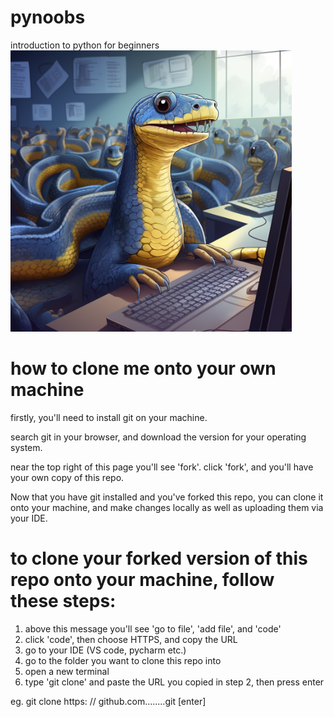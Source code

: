 # pynoobs
introduction to python for beginners \
<img src="/logo.png" alt="python render" width="450" height="450">

# how to clone me onto your own machine

firstly, you'll need to install git on your machine.

search git in your browser, and download the version for your operating system. 

near the top right of this page you'll see 'fork'. click 'fork', and you'll have your own copy of this repo. 

Now that you have git installed and you've forked this repo, you can clone it onto your machine, and make changes locally as well as uploading them via your IDE. 

# to clone your forked version of this repo onto your machine, follow these steps: 


1. above this message you'll see 'go to file', 'add file', and 'code'
2. click 'code', then choose HTTPS, and copy the URL
3. go to your IDE (VS code, pycharm etc.)
4. go to the folder you want to clone this repo into
5. open a new terminal
6. type 'git clone' and paste the URL you copied in step 2, then press enter

eg. git clone https: // github.com........git  [enter]


